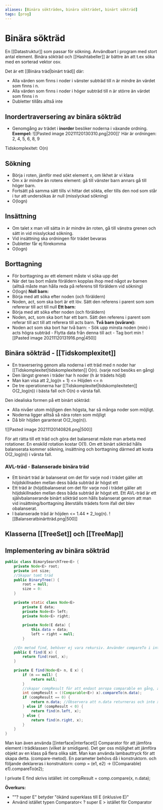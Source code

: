 ```yaml
---
aliases: [Binära sökträden, binära sökträdet, binärt sökträd]
tags: [prog]
---
```

# Binära sökträd
En [[Datastruktur]] som passar för sökning.
Användbart i program med stort antal element. Binära sökträd och [[Hashtabeller]] är bättre än att t.ex söka med en sorterad vektor osv. 

Det är ett [[Binära träd|binärt träd]] där:
- Alla värden som finns i noder i vänster subträd till n är mindre än värdet som finns i n. 
- Alla värden som finns i noder i höger subträd till n är större än värdet som finns i n 
- Dubletter tillåts alltså inte

## Inordertraversering av binära sökträd 
- Genomgång av trädet i **inorder** besöker noderna i växande ordning. 
**Exempel:**
![[Pasted image 20211120130310.png|200]]'
Här är ordningen: 2, 4, 5, 6, 8, 9

Tidskomplexitet: O(n)

## Sökning
- Börja i roten, jämför med sökt element x, om likhet är vi klara
- Om x är mindre än rotens element: gå till vänster barn annars gå till höger barn.
- Fortsätt på samma sätt tills vi hittar det sökta, eller tills den nod som står i tur att undersökas är null (misslyckad sökning)
- O(logn)

## Insättning
- Om talet x man vill sätta in är mindre än roten, gå till vänstra grenen och sätt in vid misslyckad sökning. 
- Vid insättning ska ordningen för trädet bevaras
- Dubletter får ej förekomma
- O(logn)

## Borttagning
- För borttagning av ett element måste vi söka upp det
- När det tas bort måste föräldern kopplas ihop med något av barnen (alltså måste man hålla reda på referens till föräldern vid sökning)
- O(logn)
**Noll barn:**
- Börja med att söka efter noden (och föräldern)
- Noden, act, som ska bort är ett löv. Sätt den referens i parent som som refererar till act till null
**Ett barn:**
- Börja med att söka efter noden (och föräldern)
- Noden, act, som ska bort har ett barn. Sätt den referens i parent som referar till act till att referera till acts barn.
**Två barn (svårare):**
- Noden act som ska bort har två barn:
 		- Sök upp minsta noden (min) i acts högra subträd
 		- Flytta data från denna till act
 		- Tag bort min
 ![[Pasted image 20211120131916.png|450]]
 
## Binära sökträd - [[Tidskomplexitet]]
- En traversering genom alla noderna i ett träd med n noder har [[Tidskomplexitet|tidskomplexiteten]] O(n). (varje nod besöks en gång)
- Den längst grenen i träder har h noder (h är trädets höjd)
- Man kan visa att 2_log(n + 1) <= Höjden <= n
- De tre operationerna har [[Tidskomplexitet|tidskomplexiteten]] O(2_log(n)) i bästa fall och O(n) o värsta fall.

Den idealiska formen på ett binärt sökträd:
- Alla nivåer utom möjligen den högsta, har så många noder som möjligt.
- Noderna ligger alltså så nära roten som möjligt
- Då blir höjden garanterat O(2_log(n)).

![[Pasted image 20211120140826.png|500]]

För att rätta till ett träd och göra det balanserat måste man arbeta med rotationer.
En enskild rotation kostar O(1).
Om ett binärt sökträd hålls balanserata kommer sökning, insättning och borttagning därmed att kosta O(2_log(n)) i värsta fall. 

### AVL-träd - Balanserade binära träd
- Ett binärt träd är balanserat om det för varje nod i trädet gäller att höjdskillnaden mellan dess båda subträd är högst ett
- Ett träd är (höjd)balanserat om det för varje nod i trädet gäller att höjdskillnaden mellan dess båda subträd är högst ett. Ett AVL-träd är ett självbalanserande binärt sökträd som hålls balanserat genom att man vid insättning/borttagning återställs trädets form ifall det blev obalanserat.
- I balanserade träd är höjden <= 1.44 * 2_log(n).
![[Balanseratbinärtträd.png|500]]

## Klasserna [[TreeSet]] och [[TreeMap]]

## Implementering av binära sökträd
```java
public class BimarySearchTree<E> {
	private Node<E> root;
	private int size;
	//Skapar tomt träd
	public BinaryTree() {
		root = null;
		size = 0:
	}
	
	private static class Node<E>
		private E data;
		private Node<E> left;
		private Node<E> right;
		
		private Node(E data) {
			this.data = data;
			left = right = null;
		}
	
	//En metod find, behöver ej vara rekursiv. Använder compareTo i interfacet Comparable (Används också i add och remove för att jämföra)
	public E find(E x) {
		return find(root, x);
	}
	
	private E find(Node<E> n, E x) {
		if (n == null) {
			return null;
		}
		//skapar compResult för att endast anropa comparable en gång, annars fel
		int compResult = ((Comparable<E>) x).compareTo(n.data); 
		if (compResult == 0) {
			return n.data; //Observera att n.data returneras och inte x ...
		} else if (compResult < 0) {
			return find(n.left, x);
		} else {
			return find(n.right, x);
		}
	}		
}
```
Man kan även använda [[interface|interfacet]] Comparator för att jämföra element i trädklassen (vilket är smidigare). 
Det ger oss möjlighet att jämföra objekt av en klass på flera olika sätt. Man kan använda lambauttryck för att skapa detta. (compare-metod).
En parameter behövs då i konstruktorn. och följande deklareras i konstruktorn:
comp = (e1, e2) -> ((Comparable<E>) e1).compareTo(e2);

I private E find skrivs istället:
int compResult = comp.compare(x, n.data);

**Överkurs:** 
- ""? super E" betyder "ökänd superklass till E (inklusive E)"
- Använd istället typen Comparator< ? super E > istället för Comparator<E>






